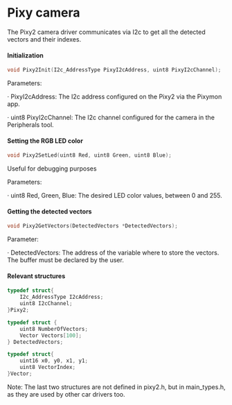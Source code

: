 # Pixy camera

The Pixy2 camera driver communicates via I2c to get all the detected vectors and their indexes.

#### Initialization

```c
void Pixy2Init(I2c_AddressType PixyI2cAddress, uint8 PixyI2cChannel);
```

Parameters:

·       PixyI2cAddress: The I2c address configured on the Pixy2 via the Pixymon app.

·       uint8 PixyI2cChannel: The I2c channel configured for the camera in the Peripherals tool.

#### Setting the RGB LED color

```c
void Pixy2SetLed(uint8 Red, uint8 Green, uint8 Blue);
```

Useful for debugging purposes

Parameters:

·       uint8 Red, Green, Blue: The desired LED color values, between 0 and 255.

#### Getting the detected vectors

```c
void Pixy2GetVectors(DetectedVectors *DetectedVectors);
```

Parameter:

·       DetectedVectors: The address of the variable where to store the vectors. The buffer must be declared by the user.

#### Relevant structures

```c
typedef struct{
    I2c_AddressType I2cAddress;
    uint8 I2cChannel;
}Pixy2;
```

```c
typedef struct {
    uint8 NumberOfVectors;
    Vector Vectors[100];
} DetectedVectors;
```

```c
typedef struct{
    uint16 x0, y0, x1, y1;
    uint8 VectorIndex;
}Vector;
```

Note: The last two structures are not defined in pixy2.h, but in main\_types.h, as they are used by other car drivers too.
